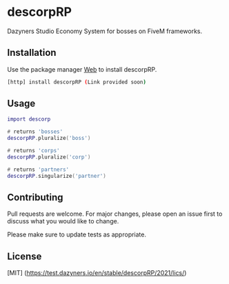 # descorpRP
Dazyners Studio Economy System for bosses on FiveM frameworks.

## Installation

Use the package manager [Web](https://test.dazyners.io/en/stable/descorpRP) to install descorpRP.

```bash
[http] install descorpRP (Link provided soon)
```

## Usage

```lua
import descorp

# returns 'bosses'
descorpRP.pluralize('boss')

# returns 'corps'
descorpRP.pluralize('corp')

# returns 'partners'
descorpRP.singularize('partner')
```

## Contributing
Pull requests are welcome. For major changes, please open an issue first to discuss what you would like to change.

Please make sure to update tests as appropriate.

## License
[MIT] (https://test.dazyners.io/en/stable/descorpRP/2021/lics/) 
